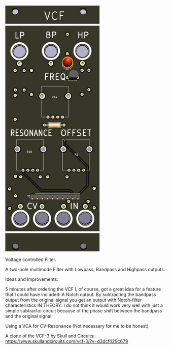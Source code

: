 ![](https://raw.githubusercontent.com/Fihdi/Eurorack/main/VCF/VCF-Front.png)

Voltage controlled Filter.

A two-pole multimode Filter with Lowpass, Bandpass and Highpass outputs.

Ideas and Improvements:

5 minutes after ordering the VCF I, of course, got a great idea for a feature that I could have included: A Notch output.
By subtracting the bandpass output from the original signal you get an output with Notch-filter characteristics IN THEORY. I do not think it would work very well with just a simple subtractor circuit because of the phase shift between the bandpass and the original signal.

Using a VCA for CV-Resonance (Not necessary for me to be honest)

A clone of the VCF-3 by Skull and Circuits:
https://www.skullandcircuits.com/vcf-3/?v=d3dcf429c679

